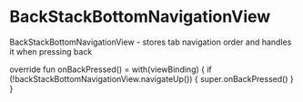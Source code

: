 # BackStackBottomNavigationView
BackStackBottomNavigationView - stores tab navigation order and handles it when pressing back

override fun onBackPressed() = with(viewBinding) {
    if (!backStackBottomNavigationView.navigateUp()) {
        super.onBackPressed()
    }        
}
